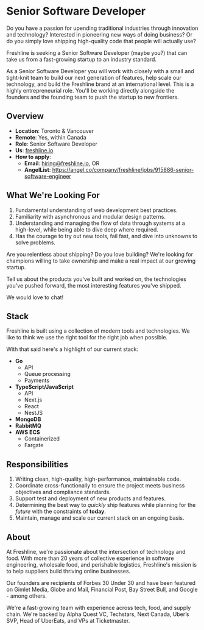 # Senior Software Developer

Do you have a passion for upending traditional industries through innovation and
technology? Interested in pioneering new ways of doing business? Or do you
simply love shipping high-quality code that people will actually use?

Freshline is seeking a Senior Software Developer (maybe you?) that can take us
from a fast-growing startup to an industry standard.

As a Senior Software Developer you will work with closely with a small and
tight-knit team to build our next generation of features, help scale our
technology, and build the Freshline brand at an international level. This is a
highly entrepreneurial role. You'll be working directly alongside the founders
and the founding team to push the startup to new frontiers.

## Overview

- **Location**: Toronto & Vancouver
- **Remote**: Yes, within Canada
- **Role**: Senior Software Developer
- **Us**: [freshline.io](https://freshline.io/)
- **How to apply**:
  - **Email**: [hiring@freshline.io](mailto:hiring@freshline.io), OR
  - **AngelList**:
    https://angel.co/company/freshline/jobs/915886-senior-software-engineer

## What We're Looking For

1. Fundamental understanding of web development best practices.
2. Familiarity with asynchronous and modular design patterns.
3. Understanding and managing the flow of data through systems at a high-level,
   while being able to dive deep where required.
4. Has the courage to try out new tools, fail fast, and dive into unknowns to
   solve problems.

Are you relentless about shipping? Do you love building? We're looking for
champions willing to take ownership and make a real impact at our growing
startup.

Tell us about the products you've built and worked on, the technologies you've
pushed forward, the most interesting features you've shipped.

We would love to chat!

## Stack

Freshline is built using a collection of modern tools and technologies. We like
to think we use the right tool for the right job when possible.

With that said here's a highlight of our current stack:

- **Go**
  - API
  - Queue processing
  - Payments
- **TypeScript/JavaScript**
  - API
  - Next.js
  - React
  - NestJS
- **MongoDB**
- **RabbitMQ**
- **AWS ECS**
  - Containerized
  - Fargate

## Responsibilities

1. Writing clean, high-quality, high-performance, maintainable code.
2. Coordinate cross-functionally to ensure the project meets business objectives
   and compliance standards.
3. Support test and deployment of new products and features.
4. Determining the best way to _quickly_ ship features while planning for the
   _future_ with the constraints of **today**.
5. Maintain, manage and scale our current stack on an ongoing basis.

## About

At Freshline, we're passionate about the intersection of technology and food. With more than 20 years of collective experience in software engineering, wholesale food, and perishable logistics, Freshline's mission is to help suppliers build thriving online businesses.

Our founders are recipients of Forbes 30 Under 30 and have been featured on Gimlet Media, Globe and Mail, Financial Post, Bay Street Bull, and Google - among others.

We're a fast-growing team with experience across tech, food, and supply chain. We're backed by Alpha Quest VC, Techstars, Next Canada, Uber’s SVP, Head of UberEats, and VPs at Ticketmaster.
